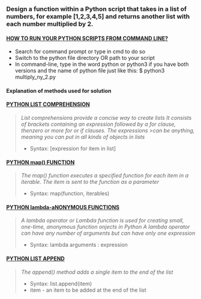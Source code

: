 ### Design a function within a Python script that takes in a list of numbers, for example [1,2,3,4,5] and returns another list with each number multiplied by 2.
#### [HOW TO RUN YOUR PYTHON SCRIPTS FROM COMMAND LINE?](https://docs.python.org/3/faq/windows.html)
* Search for command prompt or type in cmd to do so
* Switch to the python file directory OR path to your script
* In command-line, type in the word python or python3 if you have both versions and the name of python file just like this: $ python3 multiply_ny_2.py

#### __Explanation of methods used for solution__

#### [PYTHON LIST COMPREHENSION](https://www.pythonforbeginners.com/basics/list-comprehensions-in-python)
> _List comprehensions provide a concise way to create lists_
> _It consists of brackets containing an expression followed by a for clause, thenzero or more for or if clauses. The expressions >can be anything, meaning you can put in all kinds of objects in lists_
> * Syntax: [expression for item in list]

#### [PYTHON map() FUNCTION](https://www.w3schools.com/python/ref_func_map.asp)
> _The map() function executes a specified function for each item in a iterable. The item is sent to the function as a parameter_
> * Syntax: map(function, iterables)

#### [PYTHON lambda-aNONYMOUS FUNCTIONS](https://medium.com/better-programming/lambda-map-and-filter-in-python-4935f248593)
> _A lambda operator or Lambda function is used for creating small, one-time, anonymous function onjects in Python_
> _A lambda operator can have any number of arguments but can have only one expression_
> * Syntax: lambda arguments : expression

#### [PYTHON LIST APPEND]()
>_The append() method adds a single item to the end of the list_
> * Syntax: list.append(item)
> * item - an item to be added at the end of the list
